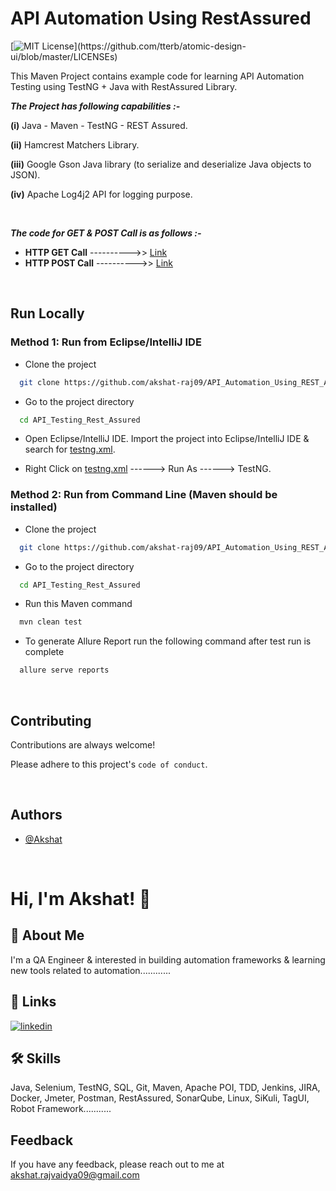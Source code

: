 # API Automation Using RestAssured

[![MIT License](https://img.shields.io/apm/l/atomic-design-ui.svg?)](https://github.com/tterb/atomic-design-ui/blob/master/LICENSEs)

This Maven Project contains example code for learning API Automation Testing using TestNG + Java with RestAssured Library.

***The Project has following capabilities :-***

**(i)** Java - Maven - TestNG - REST Assured.

**(ii)** Hamcrest Matchers Library.

**(iii)** Google Gson Java library (to serialize and deserialize Java objects to JSON).

**(iv)** Apache Log4j2 API for logging purpose.

<br />

***The code for GET & POST Call is as follows :-***

- **HTTP GET Call** ---------->> [Link](https://github.com/akshat-raj09/API_Automation_Using_REST_Assured/blob/master/API_Testing_Rest_Assured/src/test/java/com/ApiTest/tests/GetRepoTest.java)
- **HTTP POST Call** ---------->> [Link](https://github.com/akshat-raj09/API_Automation_Using_REST_Assured/blob/master/API_Testing_Rest_Assured/src/test/java/com/ApiTest/tests/PostCreateRepo.java)

<br />

## Run Locally

### Method 1: Run from Eclipse/IntelliJ IDE

- Clone the project

```bash
  git clone https://github.com/akshat-raj09/API_Automation_Using_REST_Assured
```

- Go to the project directory

```bash
  cd API_Testing_Rest_Assured
```

- Open Eclipse/IntelliJ IDE. Import the project into Eclipse/IntelliJ IDE & search for [testng.xml](https://github.com/akshat-raj09/API_Automation_Using_REST_Assured/blob/master/API_Testing_Rest_Assured/testng.xml).

- Right Click on [testng.xml](https://github.com/akshat-raj09/API_Automation_Using_REST_Assured/blob/master/API_Testing_Rest_Assured/testng.xml) ------> Run As ------> TestNG.

### Method 2: Run from Command Line (Maven should be installed)

- Clone the project

```bash
  git clone https://github.com/akshat-raj09/API_Automation_Using_REST_Assured
```

- Go to the project directory

```bash
  cd API_Testing_Rest_Assured
```

- Run this Maven command

```bash
  mvn clean test
```

- To generate Allure Report run the following command after test run is complete

```bash
  allure serve reports
```

<br />

## Contributing

Contributions are always welcome!

Please adhere to this project's `code of conduct`.

<br />

## Authors

- [@Akshat](https://www.github.com/akshat-raj09)

<br />

# Hi, I'm Akshat! 👋


## 🚀 About Me
I'm a QA Engineer & interested in building automation frameworks & learning new tools related to automation............


## 🔗 Links
[![linkedin](https://img.shields.io/badge/linkedin-0A66C2?style=for-the-badge&logo=linkedin&logoColor=white)](https://www.linkedin.com/in/akshat009)


## 🛠 Skills
Java, Selenium, TestNG, SQL, Git, Maven, Apache POI, TDD, Jenkins, JIRA, Docker, Jmeter, Postman, RestAssured, SonarQube, Linux, SiKuli, TagUI, Robot Framework...........


## Feedback
If you have any feedback, please reach out to me at akshat.rajvaidya09@gmail.com
